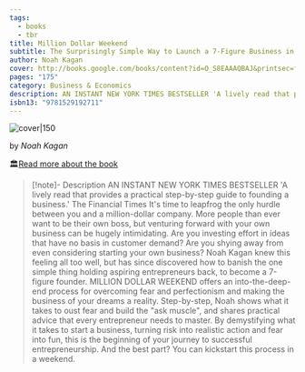```yaml
---
tags:
  - books
  - tbr
title: Million Dollar Weekend
subtitle: The Surprisingly Simple Way to Launch a 7-Figure Business in 48 Hours
author: Noah Kagan
cover: http://books.google.com/books/content?id=O_S8EAAAQBAJ&printsec=frontcover&img=1&zoom=1&edge=curl&source=gbs_api
pages: "175"
category: Business & Economics
description: AN INSTANT NEW YORK TIMES BESTSELLER 'A lively read that provides a practical step-by-step guide to founding a business.' The Financial Times It's time to leapfrog the only hurdle between you and a million-dollar company. More people than ever want to be their own boss, but venturing forward with your own business can be hugely intimidating. Are you investing effort in ideas that have no basis in customer demand? Are you shying away from even considering starting your own business? Noah Kagan knew this feeling all too well, but has since discovered how to banish the one simple thing holding aspiring entrepreneurs back, to become a 7-figure founder. MILLION DOLLAR WEEKEND offers an into-the-deep-end process for overcoming fear and perfectionism and making the business of your dreams a reality. Step-by-step, Noah shows what it takes to oust fear and build the "ask muscle", and shares practical advice that every entrepreneur needs to master. By demystifying what it takes to start a business, turning risk into realistic action and fear into fun, this is the beginning of your journey to successful entrepreneurship. And the best part? You can kickstart this process in a weekend."
isbn13: "9781529192711"
---
```



![cover|150](http://books.google.com/books/content?id=O_S8EAAAQBAJ&printsec=frontcover&img=1&zoom=1&edge=curl&source=gbs_api)

by *Noah Kagan*

🏛️[Read more about the book](https://www.google.com/search?tbo=p&tbm=bks&q=isbn:9781529192711&num=10)

> [!note]- Description
> AN INSTANT NEW YORK TIMES BESTSELLER 'A lively read that provides a practical step-by-step guide to founding a business.' The Financial Times It's time to leapfrog the only hurdle between you and a million-dollar company. More people than ever want to be their own boss, but venturing forward with your own business can be hugely intimidating. Are you investing effort in ideas that have no basis in customer demand? Are you shying away from even considering starting your own business? Noah Kagan knew this feeling all too well, but has since discovered how to banish the one simple thing holding aspiring entrepreneurs back, to become a 7-figure founder. MILLION DOLLAR WEEKEND offers an into-the-deep-end process for overcoming fear and perfectionism and making the business of your dreams a reality. Step-by-step, Noah shows what it takes to oust fear and build the "ask muscle", and shares practical advice that every entrepreneur needs to master. By demystifying what it takes to start a business, turning risk into realistic action and fear into fun, this is the beginning of your journey to successful entrepreneurship. And the best part? You can kickstart this process in a weekend.
